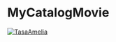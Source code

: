 # MyCatalogMovie
[![TasaAmelia](https://circleci.com/gh/TasaAmelia/MyCatalogMovie.svg?style=shield)](https://circleci.com/gh/TasaAmelia/MyCatalogMovie)
